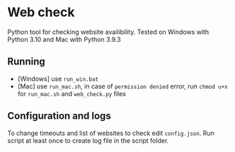 # Web check

Python tool for checking website availibility.
Tested on Windows with Python 3.10 and Mac with Python 3.9.3

## Running

* [Windows] use `run_win.bat`
* [Mac] use `run_mac.sh`, in case of `permission denied` error, run `chmod u+x` for `run_mac.sh` and `web_check.py` files

## Configuration and logs

To change timeouts and list of websites to check edit `config.json`.
Run script at least once to create log file in the script folder.
